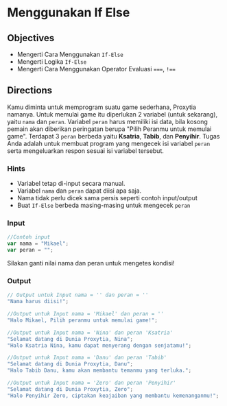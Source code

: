 # Menggunakan If Else

## Objectives

-   Mengerti Cara Menggunakan `If-Else`
-   Mengerti Logika `If-Else`
-   Mengerti Cara Menggunakan Operator Evaluasi `===`, `!==`

## Directions

Kamu diminta untuk memprogram suatu game sederhana, Proxytia namanya. Untuk memulai game itu diperlukan 2 variabel (untuk sekarang), yaitu `nama` dan `peran`. Variabel `peran` harus memiliki isi data, bila kosong pemain akan diberikan peringatan berupa "Pilih Peranmu untuk memulai game". Terdapat 3 `peran` berbeda yaitu **Ksatria**, **Tabib**, dan **Penyihir**. Tugas Anda adalah untuk membuat program yang mengecek isi variabel `peran` serta mengeluarkan respon sesuai isi variabel tersebut.

### Hints

-   Variabel tetap di-input secara manual.
-   Variabel `nama` dan `peran` dapat diisi apa saja.
-   Nama tidak perlu dicek sama persis seperti contoh input/output
-   Buat `If-Else` berbeda masing-masing untuk mengecek `peran`

### Input

```javascript
//Contoh input
var nama = "Mikael";
var peran = "";
```

Silakan ganti nilai nama dan peran untuk mengetes kondisi!

### Output

```javascript
// Output untuk Input nama = '' dan peran = ''
"Nama harus diisi!";

//Output untuk Input nama = 'Mikael' dan peran = ''
"Halo Mikael, Pilih peranmu untuk memulai game!";

//Output untuk Input nama = 'Nina' dan peran 'Ksatria'
"Selamat datang di Dunia Proxytia, Nina";
"Halo Ksatria Nina, kamu dapat menyerang dengan senjatamu!";

//Output untuk Input nama = 'Danu' dan peran 'Tabib'
"Selamat datang di Dunia Proxytia, Danu";
"Halo Tabib Danu, kamu akan membantu temanmu yang terluka.";

//Output untuk Input nama = 'Zero' dan peran 'Penyihir'
"Selamat datang di Dunia Proxytia, Zero";
"Halo Penyihir Zero, ciptakan keajaiban yang membantu kemenanganmu!";
```
